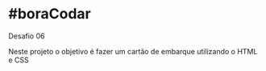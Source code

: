 # #boraCodar

Desafio 06

Neste projeto o objetivo é fazer um cartão de embarque utilizando o HTML e CSS